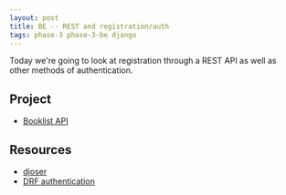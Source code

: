 ```yaml
---
layout: post
title: BE -- REST and registration/auth
tags: phase-3 phase-3-be django
---
```


Today we're going to look at registration through a REST API as well as other methods of authentication.

## Project

- [Booklist API](https://classroom.github.com/a/KiqHnE_x)

## Resources

- [djoser](https://djoser.readthedocs.io/en/latest/index.html)
- [DRF authentication](https://www.django-rest-framework.org/api-guide/authentication/)
